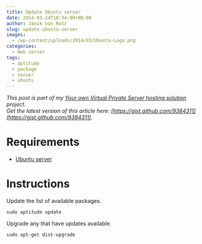 ```yaml
---
title: Update Ubuntu server
date: 2014-03-24T18:34:00+00:00
author: Janik von Rotz
slug: update-ubuntu-server
images:
  - /wp-content/uploads/2014/03/Ubuntu-Logo.png
categories:
  - Web server
tags:
  - aptitude
  - package
  - server
  - ubuntu
---
```

*This post is part of my [Your own Virtual Private Server hosting solution](https://janikvonrotz.ch/your-own-virtual-private-server-hosting-solution/) project.*  
*Get the latest version of this article here: [https://gist.github.com/9384311](https://gist.github.com/9384311).* 

# Requirements

* [Ubuntu server](https://janikvonrotz.ch/2014/03/13/deploy-ubuntu-server/)
<!--more-->
# Instructions

Update the list of available packages.

    sudo aptitude update
    
Upgrade any that have updates available.

    sudo apt-get dist-upgrade